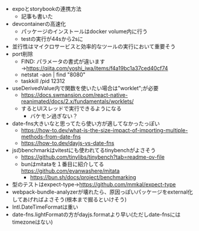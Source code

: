 - expoとstorybookの連携方法
  - 記事も書いた
- devcontainerの高速化
  - パッケージのインストールはdocker volume内に行う
  - testの実行が44sから2sに
- 並行性はマイクロサービスと効率的なツールの実行において重要そう
- port削除
  - FIND: パラメータの書式が違います→https://qiita.com/yoshi_iwa/items/f4a19bc1a37ced40cf74
  -  netstat -aon | find "8080"
  -  taskkill /pid 12312
- useDerivedValue内で関数を使いたい場合は"worklet";が必要
  - https://docs.swmansion.com/react-native-reanimated/docs/2.x/fundamentals/worklets/
  - するとUIスレッドで実行できるようになる
    - バケモン過ぎない？
- date-fns大きいなと思ってたら使い方が適してなかったっぽい
  - https://how-to.dev/what-is-the-size-impact-of-importing-multiple-methods-from-date-fns
  - https://how-to.dev/dayjs-vs-date-fns
- jsのbenchmarkはvitestにも使われてるtinybenchがよさそう
  - https://github.com/tinylibs/tinybench?tab=readme-ov-file
  - bunはmitataを１番目に紹介してる https://github.com/evanwashere/mitata
    - https://bun.sh/docs/project/benchmarking
- 型のテストはexpect-type→https://github.com/mmkal/expect-type
- webpack-bundle-analyzerが壊れたら、原因っぽいパッケージをexternal化してあげればよさそう(根本まで掘るといけそう)
- Intl.DateTimeFormatは重い
- date-fns.lightFormatの方がdayjs.formatより早い(ただしdate-fnsにはtimezoneはない)